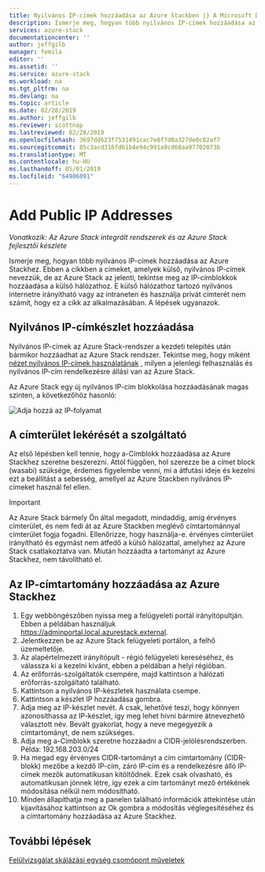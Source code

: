```yaml
---
title: Nyilvános IP-címek hozzáadása az Azure Stackben |} A Microsoft Docs
description: Ismerje meg, hogyan több nyilvános IP-címek hozzáadása az Azure Stackhez.
services: azure-stack
documentationcenter: ''
author: jeffgilb
manager: femila
editor: ''
ms.assetid: ''
ms.service: azure-stack
ms.workload: na
ms.tgt_pltfrm: na
ms.devlang: na
ms.topic: article
ms.date: 02/28/2019
ms.author: jeffgilb
ms.reviewer: scottnap
ms.lastreviewed: 02/28/2019
ms.openlocfilehash: 3697dd623f7531491cac7e8f7d8a327de0c02af7
ms.sourcegitcommit: 85c3acd316fd61b4e94c991a9cd68aa97702073b
ms.translationtype: MT
ms.contentlocale: hu-HU
ms.lasthandoff: 05/01/2019
ms.locfileid: "64986091"
---
```

# <a name="add-public-ip-addresses"></a>Add Public IP Addresses
*Vonatkozik: Az Azure Stack integrált rendszerek és az Azure Stack fejlesztői készlete*  

Ismerje meg, hogyan több nyilvános IP-címek hozzáadása az Azure Stackhez.  Ebben a cikkben a címeket, amelyek külső, nyilvános IP-címek nevezzük, de az Azure Stack az jelenti, tekintse meg az IP-címblokkok hozzáadása a külső hálózathoz.  E külső hálózathoz tartozó nyilvános internetre irányítható vagy az intraneten és használja privát címterét nem számít, hogy ez a cikk az alkalmazásában.  A lépések ugyanazok. 

## <a name="add-a-public-ip-address-pool"></a>Nyilvános IP-címkészlet hozzáadása
Nyilvános IP-címek az Azure Stack-rendszer a kezdeti telepítés után bármikor hozzáadhat az Azure Stack rendszer. Tekintse meg, hogy miként [nézet nyilvános IP-címek használatának](azure-stack-viewing-public-ip-address-consumption.md) , milyen a jelenlegi felhasználás és nyilvános IP-cím rendelkezésre állási van az Azure Stack.

Az Azure Stack egy új nyilvános IP-cím blokkolása hozzáadásának magas szinten, a következőhöz hasonló:

 ![Adja hozzá az IP-folyamat](media/azure-stack-add-ips/flow.PNG)

## <a name="obtain-the-address-block-from-your-provider"></a>A címterület lekérését a szolgáltató
Az első lépésben kell tennie, hogy a-Címblokk hozzáadása az Azure Stackhez szeretne beszerezni.  Attól függően, hol szerezze be a címet block (wasabi) szüksége, érdemes figyelembe venni, mi a átfutási ideje és kezelni ezt a beállítást a sebesség, amellyel az Azure Stackben nyilvános IP-címeket használ fel ellen.  

> [!IMPORTANT]
> Az Azure Stack bármely Ön által megadott, mindaddig, amíg érvényes címterület, és nem fedi át az Azure Stackben meglévő címtartománnyal címterület fogja fogadni.  Ellenőrizze, hogy használja-e. érvényes címterület irányítható és egymást nem átfedő a külső hálózattal, amelyhez az Azure Stack csatlakoztatva van.  Miután hozzáadta a tartományt az Azure Stackhez, nem távolítható el.

## <a name="add-the-ip-address-range-to-azure-stack"></a>Az IP-címtartomány hozzáadása az Azure Stackhez

1. Egy webböngészőben nyissa meg a felügyeleti portál irányítópultján.  Ebben a példában használjuk https://adminportal.local.azurestack.external.  
2.  Jelentkezzen be az Azure Stack felügyeleti portálon, a felhő üzemeltetője.
3.  Az alapértelmezett irányítópult - régió felügyeleti kereséséhez, és válassza ki a kezelni kívánt, ebben a példában a helyi régióban.
4.  Az erőforrás-szolgáltatók csempére, majd kattintson a hálózati erőforrás-szolgáltató található.
5.  Kattintson a nyilvános IP-készletek használata csempe.
6.  Kattintson a készlet IP hozzáadása gombra.
7.  Adja meg az IP-készlet nevét.  A csak, lehetővé teszi, hogy könnyen azonosíthassa az IP-készlet, így meg lehet hívni bármire átnevezhető választott név.  Bevált gyakorlat, hogy a neve megegyezik a címtartományt, de nem szükséges.
8.   Adja meg a-Címblokk szeretne hozzáadni a CIDR-jelölésrendszerben.  Példa: 192.168.203.0/24
9.  Ha megad egy érvényes CIDR-tartományt a cím címtartomány (CIDR-blokk) mezőbe a kezdő IP-cím, záró IP-cím és a rendelkezésre álló IP-címek mezők automatikusan kitöltődnek.  Ezek csak olvasható, és automatikusan jönnek létre, így ezek a cím tartományt mező értékének módosítása nélkül nem módosítható.
10. Minden állapíthatja meg a panelen található információk áttekintése után kijavításához kattintson az Ok gombra a módosítás véglegesítéséhez és a címtartomány hozzáadása az Azure Stackhez.


## <a name="next-steps"></a>További lépések 
[Felülvizsgálat skálázási egység csomópont műveletek](azure-stack-node-actions.md) 
